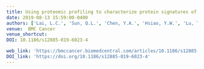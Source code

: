 ```yaml
---
title: Using proteomic profiling to characterize protein signatures of different thymoma subtypes
date: 2019-08-13 15:59:00-0400
authors: ['Lai, L.C.', 'Sun, Q.L.', 'Chen, Y.A.', 'Hsiao, Y.W.', 'Lu, T.P.', 'Tsai, H.H', 'Zhu, L.', 'Chuang, E.Y.', 'Fang, W.']
venue:  BMC Cancer
venue_shortcut: 
DOI: 10.1186/s12885-019-6023-4

web_link: 'https://bmccancer.biomedcentral.com/articles/10.1186/s12885-019-6023-4'
DOI_link: 'https://doi.org/10.1186/s12885-019-6023-4'
---
```


